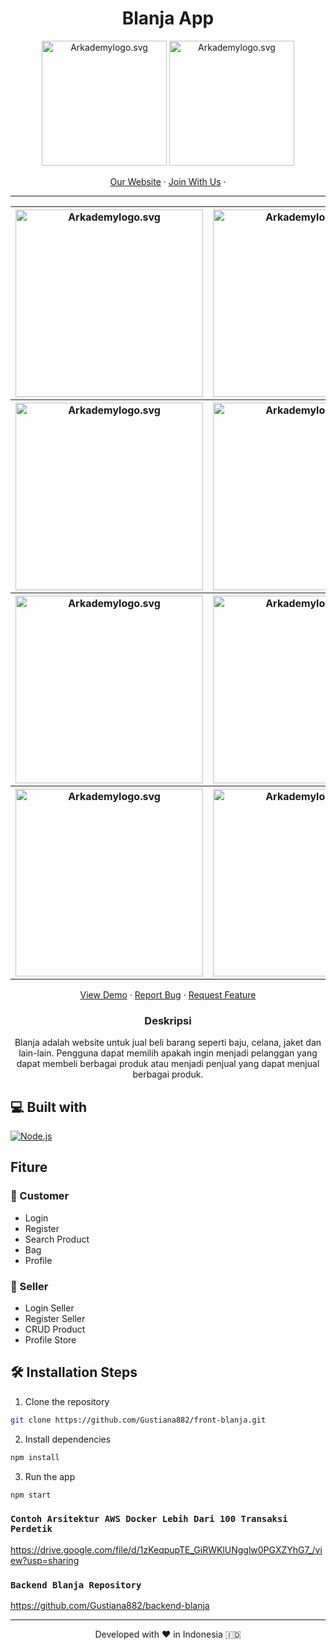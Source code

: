 <h1 align="center">
  Blanja App
</h1>

<p align="center"><img src="https://www.arkademy.com/img/logo%20arkademy.1c82cf5c.svg" width="200px" alt="Arkademylogo.svg" />
  <img src="https://user-images.githubusercontent.com/55304067/133711515-d3fa47a3-fb29-4db6-bb45-01a62b428bd4.png" width="200px" alt="Arkademylogo.svg" /></p>

<p align="center">
    <a href="https://www.arkademy.com/" target="blank">Our Website</a>
    ·
    <a href="https://www.arkademy.com/auth/signup">Join With Us</a>
    ·
</p>
<hr/>

<table>
  <tr>
    <th>
      <img src="https://user-images.githubusercontent.com/55304067/134856656-458cde98-8a32-4103-8829-0c8a6db00323.png" width="300px" alt="Arkademylogo.svg" />
    </th>
    <th>
      <img src="https://user-images.githubusercontent.com/55304067/135016541-4c7480e8-288e-4783-aab7-f1835beb5141.png" width="300px" alt="Arkademylogo.svg" />
    </th>
    <th>
      <img src="https://user-images.githubusercontent.com/55304067/135541967-6d138a8d-c972-453e-9968-3c96d375bced.png" width="300px" alt="Arkademylogo.svg" />
    </th>
  </tr>
 <tr>
   <th>
      <img src="https://user-images.githubusercontent.com/55304067/134857309-c34d52e2-a76d-4f07-b486-b586c3ba8235.png" width="300px" alt="Arkademylogo.svg" />
    </th>
    <th>
      <img src="https://user-images.githubusercontent.com/55304067/134856828-fc566072-85a5-42c4-b693-011688d3c088.png" width="300px" alt="Arkademylogo.svg" />
    </th>
    <th>
      <img src="https://user-images.githubusercontent.com/55304067/134857033-4ff38164-a1df-4bf7-93a1-2a4a1c08e739.png" width="300px" alt="Arkademylogo.svg" />
    </th>
  </tr>
  <tr>
    <th>
      <img src="https://user-images.githubusercontent.com/55304067/135016410-046d7f1c-efc6-4aa7-9eaf-e247932a87de.png" width="300px" alt="Arkademylogo.svg" />
    </th>
    <th> 
      <img src="https://user-images.githubusercontent.com/55304067/134857047-4ce9dc9c-d9ac-486d-8cad-6c14178f574b.png" width="300px" alt="Arkademylogo.svg" />
   </th>
    <th>
      <img src="https://user-images.githubusercontent.com/55304067/135016485-d49e58d5-5737-4640-aa73-7ca5a37ef076.png" width="300px" alt="Arkademylogo.svg" />
    </th>
  </tr>
  <tr>
    <th>
      <img src="https://user-images.githubusercontent.com/55304067/135542045-4ae7425e-00d2-4328-ae8d-0cd33f4c2586.png" width="300px" alt="Arkademylogo.svg" />
    </th>
    <th> 
      <img src="https://user-images.githubusercontent.com/55304067/135542152-58864442-f6b9-4fcd-8160-afe4fc60a772.jpg" width="300px" alt="Arkademylogo.svg" />
   </th>
    <th>
      <img src="https://user-images.githubusercontent.com/55304067/136363699-e503267f-fe2f-411c-b9c8-b3817beb5e58.jpg" width="300px" alt="Arkademylogo.svg" />
    </th>
  </tr>
</table>

<p align="center">
    <a href="https://app.blanjanow.online/" target="blank">View Demo</a>
  · <a href="https://github.com/Gustiana882/front-blanja/issues">Report Bug</a>
  · <a href="https://github.com/Gustiana882/front-blanja/pulls">Request Feature</a>
</p>

<h3 align="center">Deskripsi</h3>
<p align="center">
Blanja adalah website untuk jual beli barang
seperti baju, celana, jaket dan lain-lain. Pengguna
dapat memilih apakah ingin menjadi pelanggan
yang dapat membeli berbagai produk atau
menjadi penjual yang dapat menjual berbagai
produk.
</p>

## 💻 Built with

[![Node.js](https://img.shields.io/badge/Node.js-v.12.13-green.svg?style=rounded-square)](https://nodejs.org/)

## Fiture

### 🌟 Customer
  - Login
  - Register
  - Search Product
  - Bag
  - Profile
### 🌟 Seller
  - Login Seller
  - Register Seller
  - CRUD Product
  - Profile Store


## 🛠️ Installation Steps

1. Clone the repository

```bash
git clone https://github.com/Gustiana882/front-blanja.git
```

2. Install dependencies

```bash
npm install
```

3. Run the app

```bash
npm start
```

### `Contoh Arsitektur AWS Docker Lebih Dari 100 Transaksi Perdetik`
 <a href="https://drive.google.com/file/d/1zKeqpupTE_GiRWKlUNgglw0PGXZYhG7_/view?usp=sharing" target="blank">https://drive.google.com/file/d/1zKeqpupTE_GiRWKlUNgglw0PGXZYhG7_/view?usp=sharing</a>

### `Backend Blanja Repository`
 <a href="https://github.com/Gustiana882/backend-blanja" target="blank">https://github.com/Gustiana882/backend-blanja</a>

<hr>
<p align="center">
Developed with ❤️ in Indonesia 	🇮🇩
</p>
